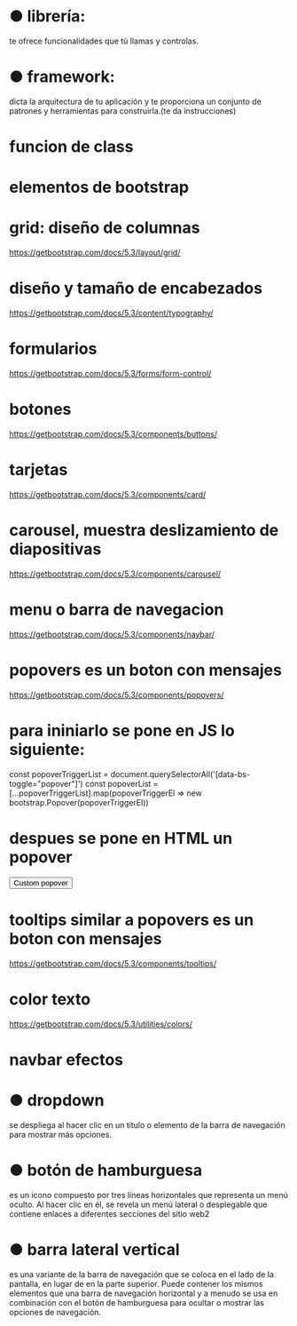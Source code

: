 # ● librería:
 te ofrece funcionalidades que tú llamas y controlas.
# ● framework:
 dicta la arquitectura de tu aplicación y te proporciona un conjunto de patrones y herramientas para construirla.(te da instrucciones)

# funcion de class 
<!--                            agrega comentarios Ctrl+K seguido de Ctrl+C
active                          elemento de navegación activo 
card                            tarjeta con imágenes, títulos y texto.(bootstrap>components>card)
card-body                       Es el cuerpo de la tarjeta como texto, listas o enlaces.
card-img-top                    imagen parte superior tarjeta (card).
card-link                       Estiliza un enlace en la tarjeta, ejemplo "Comprar".
card-text                       texto tarjeta.
card-title                      título tarjeta 
col-12                          una columna porque el ancho total pagina es 12
col-6                           dos columnas porque el ancho total pagina es 12 (bootstrap>layout>grid)
col-sm-4                        tres columnas porque el ancho total pagina es 12 en dispositivos pequeños (sm)
collapse navbar-collapse        agrupa y oculta los elementos de la barra de navegación en dispositivos pequeños.
container                       centraliza y limita el ancho del contenido en una página.
container-fluid                 define un contenedor que ocupa todo el ancho de la pantalla 
del                             tacha texto
display-5                       define tamaño de los encabezados.(bootstrap>content>typografhy)
d-none d-sm-none d-md-block     definen que el contenedor no se muestra en dispositivos pequeños se muestra en dispositivos medianos y grandes. 
fixed-top                       fija en la parte superior de la página.
fw-bold                         aplicar negrita (bold)
list-group list-group-flush     list-group crea una lista sin estilos,
list-group-flush                elimina los bordes y márgenes de la lista, dejando solo los elementos de la lista.
list-group-item                 Define un elemento de la lista en la lista sin estilos.
ms-auto                         coloca los elementos restantes en el margen derecho.
navbar                          define la barra de navegación.
navbar-brand                    crea el área del logo de la marca.
navbar-dark border-light        estilos para el botón de hamburguesa.
navbar bg-dark navbar-dark      pone fondo negro y letras blancas
navbar-expand-lg                indica que la barra de navegación se expandirá en dispositivos grandes.
navbar-light                    establece el fondo claro y letras oscuras.
navbar-nav                      define una lista de elementos de navegación.
navbar-toggler                  estilos para el botón de hamburguesa.
nav-item                        elemento individual en la barra de navegación.
nav-link                        enlace en navegación.
p                               define el relleno del contenedor
row                             Define una fila para organizar y alinear columnas en la cuadrícula de Bootstrap.
sr-only                         oculta el texto solo visualmente y es accesible para lectores de pantalla.
text-body                       e
text-black                      e
text-center                     alinea texto centro.
text-dark                       texto negro.
text-danger                     texto rojo. (bootstrap>utilies>colors)
text-end                        alinea texto derecha.
text-info                       texto celeste.
text-light                      texto blanco. 
text-muted                      e
text-primary                    exto azul.
text-start                      alinea texto izquierda.
text-secondary                  texto gris.
text-success                    texto verde.
text-warning                    texto amarillo. 
text-white                      e
m                               margin
p                               padding
px-5                            padding horizontal columna
t                               superior contenedor
b                               inferior contenedor
s                               izquierda contenedor
e                               derecha contenedor
x                               izquierda y derecha contenedor
y                               superior e inferior del contenedor
xs                              <576px	
sm                              ≥576px
md                              ≥768px	
lg                              ≥992px	
xl                              ≥1200px	
xxl                             ≥1400px
px-5” define el  y la clase “

-->
# elementos de bootstrap

# grid: diseño de columnas
https://getbootstrap.com/docs/5.3/layout/grid/
# diseño y tamaño de encabezados
https://getbootstrap.com/docs/5.3/content/typography/
# formularios
https://getbootstrap.com/docs/5.3/forms/form-control/
# botones
https://getbootstrap.com/docs/5.3/components/buttons/
# tarjetas
https://getbootstrap.com/docs/5.3/components/card/
# carousel, muestra deslizamiento de diapositivas
https://getbootstrap.com/docs/5.3/components/carousel/
# menu o barra de navegacion
https://getbootstrap.com/docs/5.3/components/navbar/
# popovers es un boton con mensajes
https://getbootstrap.com/docs/5.3/components/popovers/
   # para ininiarlo se pone en JS lo siguiente:
const popoverTriggerList = document.querySelectorAll('[data-bs-toggle="popover"]')
const popoverList = [...popoverTriggerList].map(popoverTriggerEl => new bootstrap.Popover(popoverTriggerEl))
   # despues se pone en HTML un popover 
<button type="button" class="btn btn-secondary - aqui cambio color o dejo el primer btn y con un espacio pongo un nombre de clase y doy color hexadecimal desde CSS" 
        data-bs-toggle="popover" data-bs-placement="right - aqui cambio ubicacion"
        data-bs-custom-class="custom-popover"
        data-bs-title="aqui agrego titulo" 
        data-bs-content="aqui agrego contenido.">
  Custom popover
</button>

# tooltips similar a popovers es un boton con mensajes
https://getbootstrap.com/docs/5.3/components/tooltips/
# color texto
https://getbootstrap.com/docs/5.3/utilities/colors/ 

# navbar efectos
# ● dropdown
 se despliega al hacer clic en un título o elemento de la barra de navegación para mostrar más opciones.
# ● botón de hamburguesa
 es un icono compuesto por tres líneas horizontales que representa un menú oculto. Al hacer clic en él, se revela un menú lateral o desplegable que contiene enlaces a diferentes secciones del sitio web2
# ● barra lateral vertical
 es una variante de la barra de navegación que se coloca en el lado de la pantalla, en lugar de en la parte superior. Puede contener los mismos elementos que una barra de navegación horizontal y a menudo se usa en combinación con el botón de hamburguesa para ocultar o mostrar las opciones de navegación.
